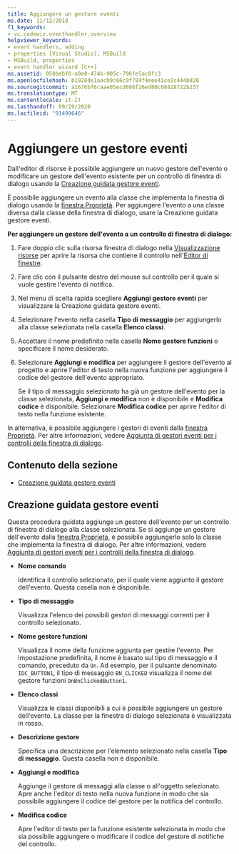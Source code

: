 ```yaml
---
title: Aggiungere un gestore eventi
ms.date: 11/12/2018
f1_keywords:
- vc.codewiz.eventhandler.overview
helpviewer_keywords:
- event handlers, adding
- properties [Visual Studio], MSBuild
- MSBuild, properties
- event handler wizard [C++]
ms.assetid: 050bebf0-a9e0-474b-905c-796fe5ac8fc3
ms.openlocfilehash: b1928de1aacb9c66c9f784f4eee41ce2c444b820
ms.sourcegitcommit: a1676bf6caae05ecd698f26ed80c08828722b237
ms.translationtype: MT
ms.contentlocale: it-IT
ms.lasthandoff: 09/29/2020
ms.locfileid: "91499646"
---
```

# <a name="add-an-event-handler"></a>Aggiungere un gestore eventi

Dall'editor di risorse è possibile aggiungere un nuovo gestore dell'evento o modificare un gestore dell'evento esistente per un controllo di finestra di dialogo usando la [Creazione guidata gestore eventi](#event-handler-wizard).

È possibile aggiungere un evento alla classe che implementa la finestra di dialogo usando la [finestra Proprietà](/visualstudio/ide/reference/properties-window). Per aggiungere l'evento a una classe diversa dalla classe della finestra di dialogo, usare la Creazione guidata gestore eventi.

**Per aggiungere un gestore dell'evento a un controllo di finestra di dialogo:**

1. Fare doppio clic sulla risorsa finestra di dialogo nella [Visualizzazione risorse](../windows/how-to-create-a-resource-script-file.md#create-resources) per aprire la risorsa che contiene il controllo nell'[Editor di finestre](../windows/dialog-editor.md).

1. Fare clic con il pulsante destro del mouse sul controllo per il quale si vuole gestire l'evento di notifica.

1. Nel menu di scelta rapida scegliere **Aggiungi gestore eventi** per visualizzare la Creazione guidata gestore eventi.

1. Selezionare l'evento nella casella **Tipo di messaggio** per aggiungerlo alla classe selezionata nella casella **Elenco classi**.

1. Accettare il nome predefinito nella casella **Nome gestore funzioni** o specificare il nome desiderato.

1. Selezionare **Aggiungi e modifica** per aggiungere il gestore dell'evento al progetto e aprire l'editor di testo nella nuova funzione per aggiungere il codice del gestore dell'evento appropriato.

   Se il tipo di messaggio selezionato ha già un gestore dell'evento per la classe selezionata, **Aggiungi e modifica** non è disponibile e **Modifica codice** è disponibile. Selezionare **Modifica codice** per aprire l'editor di testo nella funzione esistente.

In alternativa, è possibile aggiungere i gestori di eventi dalla [finestra Proprietà](/visualstudio/ide/reference/properties-window). Per altre informazioni, vedere [Aggiunta di gestori eventi per i controlli della finestra di dialogo](../windows/adding-editing-or-deleting-controls.md).

## <a name="in-this-section"></a>Contenuto della sezione

- [Creazione guidata gestore eventi](#event-handler-wizard)

## <a name="event-handler-wizard"></a>Creazione guidata gestore eventi

Questa procedura guidata aggiunge un gestore dell'evento per un controllo di finestra di dialogo alla classe selezionata. Se si aggiunge un gestore dell'evento dalla [finestra Proprietà](/visualstudio/ide/reference/properties-window), è possibile aggiungerlo solo la classe che implementa la finestra di dialogo. Per altre informazioni, vedere [Aggiunta di gestori eventi per i controlli della finestra di dialogo](../windows/adding-editing-or-deleting-controls.md).

- **Nome comando**

  Identifica il controllo selezionato, per il quale viene aggiunto il gestore dell'evento. Questa casella non è disponibile.

- **Tipo di messaggio**

  Visualizza l'elenco dei possibili gestori di messaggi correnti per il controllo selezionato.

- **Nome gestore funzioni**

  Visualizza il nome della funzione aggiunta per gestire l'evento. Per impostazione predefinita, il nome è basato sul tipo di messaggio e il comando, preceduto da `On`. Ad esempio, per il pulsante denominato `IDC_BUTTON1`, il tipo di messaggio `BN_CLICKED` visualizza il nome del gestore funzioni `OnBnClickedButton1`.

- **Elenco classi**

  Visualizza le classi disponibili a cui è possibile aggiungere un gestore dell'evento. La classe per la finestra di dialogo selezionata è visualizzata in rosso.

- **Descrizione gestore**

  Specifica una descrizione per l'elemento selezionato nella casella **Tipo di messaggio**. Questa casella non è disponibile.

- **Aggiungi e modifica**

  Aggiunge il gestore di messaggi alla classe o all'oggetto selezionato. Apre anche l'editor di testo nella nuova funzione in modo che sia possibile aggiungere il codice del gestore per la notifica del controllo.

- **Modifica codice**

  Apre l'editor di testo per la funzione esistente selezionata in modo che sia possibile aggiungere o modificare il codice del gestore di notifiche del controllo.
